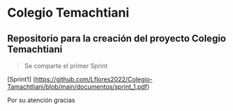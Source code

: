 # Colegio Temachtiani

## Repositorio para la creación del proyecto Colegio Temachtiani

> Se comparte el primer Sprint

[Sprint1] (https://github.com/Lflores2022/Colegio-Tamachtliani/blob/main/documentos/sprint_1.pdf)

Por su atención gracias
